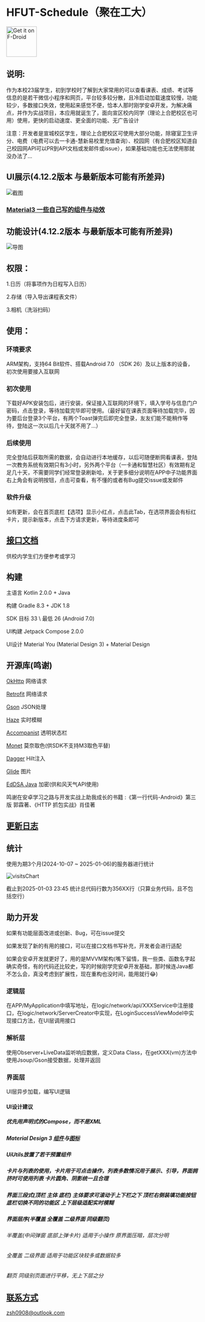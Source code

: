 # HFUT-Schedule（聚在工大）

[<img src="https://f-droid.org/badge/get-it-on-zh-cn.png"
alt="Get it on F-Droid"
height="80">](https://f-droid.org/packages/com.hfut.schedule)

## 说明:
作为本校23届学生，初到学校时了解到大家常用的可以查看课表、成绩、考试等信息的是若干微信小程序和网页，平台较多较分散，且冷启动加载速度较慢，功能较少，多数接口失效，使用起来感觉不便，恰本人那时刚学安卓开发，为解决痛点，并作为实战项目，本应用就诞生了，面向宣区校内同学（理论上合肥校区也可用）使用，更快的启动速度、更全面的功能、无广告设计

注意：开发者是宣城校区学生，理论上合肥校区可使用大部分功能，除寝室卫生评分、电费（电费可以去一卡通-慧新易校里充值查询）、校园网（有合肥校区知道自己校园网API可以PR到API文档或发邮件或issue），如果基础功能也无法使用那就没办法了...

## UI展示(4.12.2版本 与最新版本可能有所差异)
![截图](/img/screenShot.jpg)
### [Material3 一些自己写的组件与动效](/%e7%bb%84%e4%bb%b6%e5%8f%8a%e5%8a%a8%e7%94%bb%e8%ae%be%e8%ae%a1)

## 功能设计(4.12.2版本 与最新版本可能有所差异)
![导图](/img/mindMaster.png)

## 权限：
1.日历（将事项作为日程写入日历）

2.存储（导入导出课程表文件）

3.相机（洗浴扫码）

## 使用：
### 环境要求
ARM架构，支持64 Bit软件、搭载Android 7.0 （SDK 26）及以上版本的设备，初次使用要接入互联网

### 初次使用
下载好APK安装包后，进行安装，保证接入互联网的环境下，填入学号与信息门户密码，点击登录，等待加载完毕即可使用。（最好留在课表页面等待加载完毕，因为要后台登录3个平台，有两个Toast弹完后即完全登录，友友们能不能稍作等待，登陆这一次以后几十天就不用了...）

### 后续使用
完全登陆后获取所需的数据，会自动进行本地缓存，以后可随便断网看课表，登陆一次教务系统有效期只有3小时，另外两个平台（一卡通和智慧社区）有效期有足足几十天，不需要同学们经常登录刷新哈，关于更多细分说明在APP中子功能界面右上角会有说明按钮，点击可查看，有不懂的或者有Bug提交issue或发邮件

### 软件升级
如有更新，会在首页底栏【选项】显示小红点，点击此Tab，在选项界面会有标红卡片，提示新版本，点击下方请求更新，等待进度条即可 


## [接口文档](markdown/API.md)
供校内学生们方便参考或学习

## 构建
主语言 Kotlin 2.0.0 + Java

构建 Gradle 8.3 + JDK 1.8

SDK 目标 33 \ 最低 26 (Android 7.0)

UI构建 Jetpack Compose 2.0.0

UI设计 Material You (Material Design 3) + Material Design

## 开源库(鸣谢)
[OkHttp](https://github.com/square/okhttp) 网络请求

[Retrofit](https://github.com/square/retrofit) 网络请求

[Gson](https://github.com/google/gson) JSON处理

[Haze](https://github.com/chrisbanes/haze) 实时模糊

[Accompanist](https://github.com/google/accompanist) 透明状态栏

[Monet](https://github.com/Kyant0/Monet) 莫奈取色(供SDK不支持M3取色平替)

[Dagger](https://github.com/google/dagger) Hilt注入

[Glide](https://github.com/bumptech/glide) 图片

[EdDSA Java](https://github.com/str4d/ed25519-java) 加密(供和风天气API使用)

[//]: # ([AMap]&#40;https://developer.amap.com/api/android-sdk&#41; 高德地图SDK)

鸣谢在安卓学习之路与开发实战上助我成长的书籍 :《第一行代码-Android》第三版 郭霖著、《HTTP 抓包实战》肖佳著

## [更新日志](markdown/UPDATE.md)

## 统计
使用为期3个月(2024-10-07 ~ 2025-01-06)的服务器进行统计

![visitsChart](/img/visitsChart.png)

截止到2025-01-03 23:45 统计总代码行数为356XX行（只算业务代码，且不包括空行）

## 助力开发
如果有功能层面改进或创新、Bug，可在issue提交

如果发现了新的有用的接口，可以在接口文档书写补充，开发者会进行适配

如果会安卓开发就更好了，用的是MVVM架构(嘴下留情，我一些类、函数名字起确实奇怪，有的代码还比较史，写的时候刚学完安卓开发基础，那时候连Java都不怎么会，真没考虑到扩展性，现在重构也没时间，能用就行😂)
### 逻辑层
在APP/MyApplication中填写地址，在logic/network/api/XXXService中注册接口，在logic/network/ServerCreator中实现，在LoginSuccessViewModel中实现接口方法，在UI层调用接口
### 解析层
使用Observer+LiveData监听响应数据，定义Data Class，在getXXX(vm)方法中使用Jsoup/Gson接受数据，处理并返回
### 界面层
UI层异步加载，编写UI逻辑
#### UI设计建议 
##### 优先用声明式的Compose，而不是XML

##### Material Design 3 [组件](https://m3.material.io/)与[图标](https://fonts.google.com/icons)

##### UiUtils放置了若干预置组件

##### 卡片与列表的使用，卡片用于可点击操作，列表多数情况用于展示、引导，界面拥挤时可使用列表 卡片圆角、阴影统一且合理

##### 界面三段式(顶栏 主体 底栏) 主体要求可滚动于上下栏之下 顶栏右侧装填功能按钮 底栏切换不同的功能区 上下层级适配实时模糊

##### 界面层序(半覆盖 全覆盖 二级界面 同级翻页)

###### 半覆盖(中间弹窗 底部上弹卡片) 适用于小操作 原界面压暗，层次分明
###### 全覆盖 二级界面 适用于功能区块较多或数据较多
###### 翻页 同级别页面进行平移，无上下层之分

## [联系方式](zsh0908@outlook.com)
zsh0908@outlook.com



